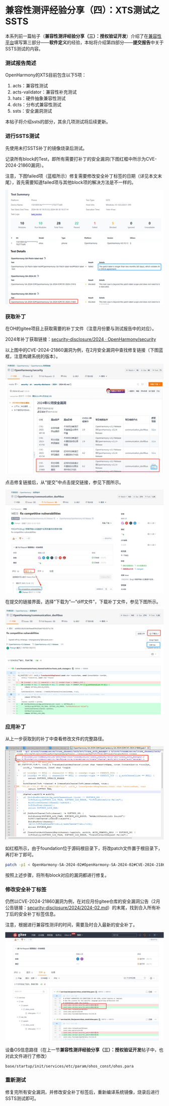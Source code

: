 # 兼容性测评经验分享（四）：XTS测试之SSTS

本系列前一篇帖子（**兼容性测评经验分享（三）：授权验证开发**）介绍了在[兼容性平台](https://compatibility.openharmony.cn/console)填写第三部分——**软件定义**的经验，本帖将介绍第四部分——**提交报告**中关于SSTS测试的内容。

### 测试报告简述

OpenHarmony的XTS目前包含以下5项：

1. acts：兼容性测试
2. acts-validator：兼容性补充测试
3. hats：硬件抽象兼容性测试
4. dcts：分布式兼容性测试
5. ssts：安全漏洞测试

本帖子将介绍ssts的部分，其余几项测试将后续更新。

### 进行SSTS测试

先使用未打SSTS补丁的镜像烧录后测试。

记录所有block的Test，即所有需要打补丁的安全漏洞(下图红框中所示为CVE-2024-21860漏洞）。

注意，下图failed项（蓝框所示）修复需要修改安全补丁标签的日期（详见本文末尾），首先需要知道failed项与其他block项的解决方法是不一样的。

<img src=".\images\SSTS-patch-1.png" alt="SSTS-patch-1" style="zoom: 67%;" />

### 获取补丁

在OH的gitee项目上获取需要的补丁文件（注意月份要与测试报告中的对应）。

2024年补丁获取链接：[security-disclosure/2024 · OpenHarmony/security](https://gitee.com/openharmony/security/tree/master/zh/security-disclosure/2024)

以上图中的CVE-2024-21860漏洞为例，在2月安全漏洞中查找修复链接（下图蓝框，注意构建系统的版本）。

<img src=".\images\SSTS-patch-2.png" alt="SSTS-patch-1" style="zoom: 67%;" />

点击修复链接后，从“提交”中点击提交链接，参见下图所示。

<img src=".\images\SSTS-patch-3.png" alt="SSTS-patch-1" style="zoom: 67%;" />

在提交的链接界面，选择“下载为”—“diff文件”，下载补丁文件，参见下图所示。

<img src=".\images\SSTS-patch-4.png" alt="SSTS-patch-1" style="zoom: 67%;" />

### 应用补丁

从上一步获取到的补丁中查看修改文件的完整路径。

<img src=".\images\SSTS-patch-5.png" alt="SSTS-patch-1" style="zoom: 80%;" />

如红框所示，由于foundation位于源码根目录下，将改patch文件置于根目录下，再打补丁即可。

```bash
patch -p1 < OpenHarmony-SA-2024-02#OpenHarmony-SA-2024-02#CVE-2024-21860.patch
```

按照上述步骤，将所有block对应的漏洞都进行修复。

### 修改安全补丁标签

仍然以CVE-2024-21860漏洞为例，在对应月份gitee仓库的安全漏洞公告（2月公告链接：[security-disclosure/2024/2024-02.md](https://gitee.com/openharmony/security/blob/master/zh/security-disclosure/2024/2024-02.md)）的末尾，找到合入所有补丁后的安全补丁标签信息。

注意，根据进行兼容性测评的时间，需要及时合入最新的安全补丁。

<img src=".\images\SSTS-patch-6.png" alt="SSTS-patch-1" style="zoom: 67%;" />

设备OS信息路径（在上一节**兼容性测评经验分享（三）：授权验证开发**帖子中，也对此文件进行了修改）

```bash
base/startup/init/services/etc/param/ohos_const/ohos.para
```

### 重新测试

修复完所有安全漏洞，并修改安全补丁标签后，重新编译系统镜像，烧录后进行SSTS测试即可。